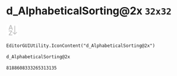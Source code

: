 # d_AlphabeticalSorting@2x `32x32`
<img src="/img/d_AlphabeticalSorting@2x.png" width=32 height=32>

``` CSharp
EditorGUIUtility.IconContent("d_AlphabeticalSorting@2x")
```
```
d_AlphabeticalSorting@2x
```
```
8188608333265313135
```
